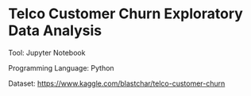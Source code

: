 # Telco Customer Churn Exploratory Data Analysis

Tool: Jupyter Notebook

Programming Language: Python

Dataset: https://www.kaggle.com/blastchar/telco-customer-churn



 
